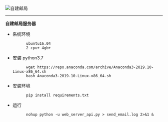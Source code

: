 ![自建邮局](http://www.chinapost.com.cn/res/chinapostplan/structure/181041269.png)

---
**自建邮局服务器**

* 系统环境

            ubuntu16.04
            2 cpu+ 4gb+

* 安装 python3.7

            wget https://repo.anaconda.com/archive/Anaconda3-2019.10-Linux-x86_64.sh
            bash Anaconda3-2019.10-Linux-x86_64.sh

* 安装环境

            pip install requirements.txt

* 运行

            nohup python -u web_server_api.py > send_email.log 2>&1 &
